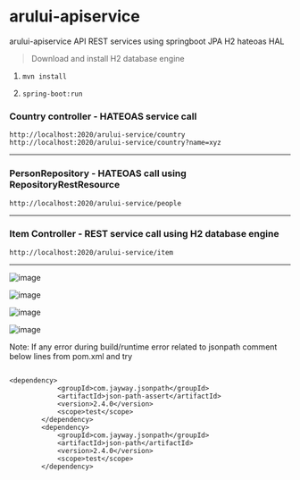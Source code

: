 # arului-apiservice
arului-apiservice API REST services using springboot JPA H2 hateoas HAL

<blockquote>Download and install H2 database engine</blockquote>


1. ```mvn install```

2. ```spring-boot:run```

<h3>Country controller - HATEOAS service call</h3>

```http://localhost:2020/arului-service/country```
```http://localhost:2020/arului-service/country?name=xyz```
***
<h3>PersonRepository - HATEOAS call using RepositoryRestResource</h3>

```http://localhost:2020/arului-service/people```
***
<h3>Item Controller - REST service call using H2 database engine</h3>

```http://localhost:2020/arului-service/item```
***
![image](https://user-images.githubusercontent.com/56085499/86805428-c6f3f100-c06f-11ea-9c26-0f7b929839cc.png)

![image](https://user-images.githubusercontent.com/56085499/86805652-fb67ad00-c06f-11ea-89f6-248e1535bcee.png)

![image](https://user-images.githubusercontent.com/56085499/86805841-2fdb6900-c070-11ea-9b3a-d8fd2656c68c.png)

![image](https://user-images.githubusercontent.com/56085499/86806040-631df800-c070-11ea-9e5d-6edd31c5d02f.png)

Note:
If any error during build/runtime error related to jsonpath comment below lines from pom.xml and try
<pre><code>
&lt;dependency>
			&lt;groupId>com.jayway.jsonpath&lt;/groupId>
			&lt;artifactId>json-path-assert&lt;/artifactId>
			&lt;version>2.4.0&lt;/version>
			&lt;scope>test&lt;/scope>
		&lt;/dependency>
		&lt;dependency>
			&lt;groupId>com.jayway.jsonpath&lt;/groupId>
			&lt;artifactId>json-path&lt;/artifactId>
			&lt;version>2.4.0&lt;/version>
			&lt;scope>test&lt;/scope>
		&lt;/dependency>
</code></pre>